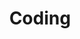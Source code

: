 ---
layout: toctree
title: Coding
permalink: /blog/coding

enumerate_grand_children: true
max_num_posts: 2
---